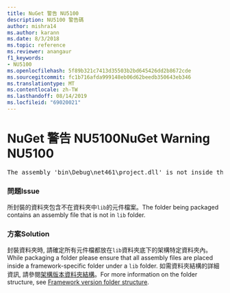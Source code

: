 ```yaml
---
title: NuGet 警告 NU5100
description: NU5100 警告碼
author: mishra14
ms.author: karann
ms.date: 8/3/2018
ms.topic: reference
ms.reviewer: anangaur
f1_keywords:
- NU5100
ms.openlocfilehash: 5f89b321c7413d35503b2bd645426dd2b8672cde
ms.sourcegitcommit: fc1b716afda999148eb06d62beedb350643eb346
ms.translationtype: MT
ms.contentlocale: zh-TW
ms.lasthandoff: 08/14/2019
ms.locfileid: "69020021"
---
```

# <a name="nuget-warning-nu5100"></a><span data-ttu-id="25c58-103">NuGet 警告 NU5100</span><span class="sxs-lookup"><span data-stu-id="25c58-103">NuGet Warning NU5100</span></span>
<pre>The assembly 'bin\Debug\net461\project.dll' is not inside the 'lib' folder and hence it won't be added as a reference when the package is installed into a project. Move it into the 'lib' folder if it needs to be referenced.</pre>

### <a name="issue"></a><span data-ttu-id="25c58-104">問題</span><span class="sxs-lookup"><span data-stu-id="25c58-104">Issue</span></span>

<span data-ttu-id="25c58-105">所封裝的資料夾包含不在資料夾中`lib`的元件檔案。</span><span class="sxs-lookup"><span data-stu-id="25c58-105">The folder being packaged contains an assembly file that is not in `lib` folder.</span></span>


### <a name="solution"></a><span data-ttu-id="25c58-106">方案</span><span class="sxs-lookup"><span data-stu-id="25c58-106">Solution</span></span>

<span data-ttu-id="25c58-107">封裝資料夾時, 請確定所有元件檔都放在`lib`資料夾底下的架構特定資料夾內。</span><span class="sxs-lookup"><span data-stu-id="25c58-107">While packaging a folder please ensure that all assembly files are placed inside a framework-specific folder under a `lib` folder.</span></span> <span data-ttu-id="25c58-108">如需資料夾結構的詳細資訊, 請參閱[架構版本資料夾結構](../../create-packages/supporting-multiple-target-frameworks.md#framework-version-folder-structure)。</span><span class="sxs-lookup"><span data-stu-id="25c58-108">For more information on the folder structure, see [Framework version folder structure](../../create-packages/supporting-multiple-target-frameworks.md#framework-version-folder-structure).</span></span>

